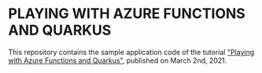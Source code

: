 # PLAYING WITH AZURE FUNCTIONS AND QUARKUS
This repository contains the sample application code of the tutorial ["Playing with Azure Functions and Quarkus"](https://blog.nebrass.fr/playing-with-azure-functions-and-quarkus/), published on March 2nd, 2021.
